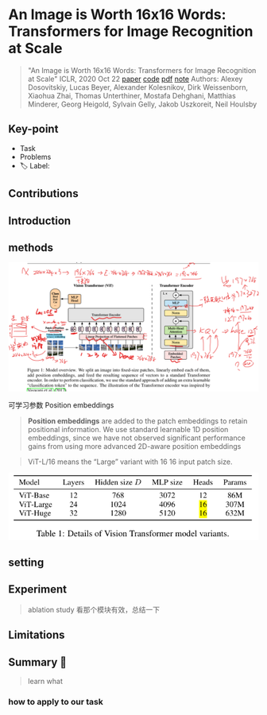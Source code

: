 # An Image is Worth 16x16 Words: Transformers for Image Recognition at Scale

> "An Image is Worth 16x16 Words: Transformers for Image Recognition at Scale" ICLR, 2020 Oct 22
> [paper](http://arxiv.org/abs/2010.11929v2) [code]() [pdf](./2020_10_ICLR_An-Image-is-Worth-16x16-Words--Transformers-for-Image-Recognition-at-Scale.pdf) [note](./2020_10_ICLR_An-Image-is-Worth-16x16-Words--Transformers-for-Image-Recognition-at-Scale_Note.md)
> Authors: Alexey Dosovitskiy, Lucas Beyer, Alexander Kolesnikov, Dirk Weissenborn, Xiaohua Zhai, Thomas Unterthiner, Mostafa Dehghani, Matthias Minderer, Georg Heigold, Sylvain Gelly, Jakob Uszkoreit, Neil Houlsby

## Key-point

- Task
- Problems
- :label: Label:

## Contributions

## Introduction

## methods

![fig1](docs/2020_10_ICLR_An-Image-is-Worth-16x16-Words--Transformers-for-Image-Recognition-at-Scale_Note/fig1.png)

可学习参数 Position embeddings

> **Position embeddings** are added to the patch embeddings to retain positional information. We use standard learnable 1D position embeddings, since we have not observed significant performance gains from using more advanced 2D-aware position embeddings



> ViT-L/16 means the “Large” variant with 16 16 input patch size.

![tb1](docs/2020_10_ICLR_An-Image-is-Worth-16x16-Words--Transformers-for-Image-Recognition-at-Scale_Note/tb1.png)





## setting

## Experiment

> ablation study 看那个模块有效，总结一下

## Limitations

## Summary :star2:

> learn what

### how to apply to our task

